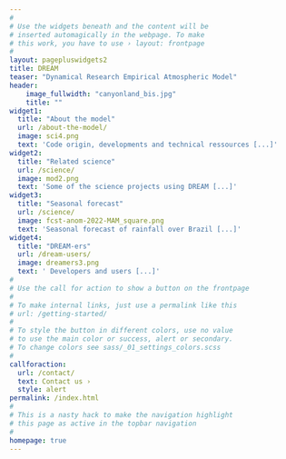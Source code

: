 ```yaml
---
#
# Use the widgets beneath and the content will be
# inserted automagically in the webpage. To make
# this work, you have to use › layout: frontpage
#
layout: pagepluswidgets2
title: DREAM 
teaser: "Dynamical Research Empirical Atmospheric Model"
header:
    image_fullwidth: "canyonland_bis.jpg"
    title: ""
widget1:
  title: "About the model"
  url: /about-the-model/
  image: sci4.png
  text: 'Code origin, developments and technical ressources [...]'
widget2:
  title: "Related science"
  url: /science/
  image: mod2.png
  text: 'Some of the science projects using DREAM [...]'
widget3:
  title: "Seasonal forecast"
  url: /science/
  image: fcst-anom-2022-MAM_square.png
  text: 'Seasonal forecast of rainfall over Brazil [...]'
widget4:
  title: "DREAM-ers"
  url: /dream-users/
  image: dreamers3.png
  text: ' Developers and users [...]'
#
# Use the call for action to show a button on the frontpage
#
# To make internal links, just use a permalink like this
# url: /getting-started/
#
# To style the button in different colors, use no value
# to use the main color or success, alert or secondary.
# To change colors see sass/_01_settings_colors.scss
#
callforaction:
  url: /contact/
  text: Contact us ›
  style: alert
permalink: /index.html
#
# This is a nasty hack to make the navigation highlight
# this page as active in the topbar navigation
#
homepage: true
---
```

